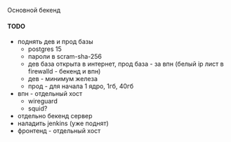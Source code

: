 Основной бекенд

#### TODO
- поднять дев и прод базы
  - postgres 15
  - пароли в scram-sha-256
  - дев база открыта в интернет, прод база - за впн (белый ip лист в firewalld - бекенд и впн)
  - дев - минимум железа
  - прод - для начала 1 ядро, 1гб, 40гб
- впн - отдельный хост
  - wireguard
  - squid?
- отдельно бекенд сервер
- наладить jenkins (уже поднят)
- фронтенд - отдельный хост
